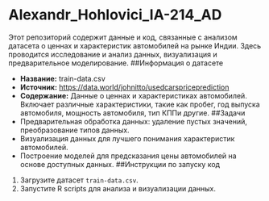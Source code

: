 ﻿# Alexandr_Hohlovici_IA-214_AD
Этот репозиторий содержит данные и код, связанные с анализом датасета о ценнах и характеристик автомобилей на рынке Индии. Здесь проводится исследование и анализ данных, визуализация и предварительное моделирование.
##Информация о датасете
- **Название:** train-data.csv
- **Источник:** https://data.world/johnitto/usedcarspriceprediction
- **Содержание:** Данные о ценнах и характеристиках автомобилей. Включает различные характеристики, такие как пробег, год выпуска автомобиля, мощность автомобиля, тип КППи другие.
##Задачи
- Предварительная обработка данных: удаление пустых значений, преобразование типов данных.
- Визуализация данных для лучшего понимания характеристик автомобилей.
- Построение моделей для предсказания цены автомобилей на основе доступных данных.
##Инструкции по запуску код
1. Загрузите датасет `train-data.csv`.
2. Запустите R scripts для анализа и визуализации данных.

